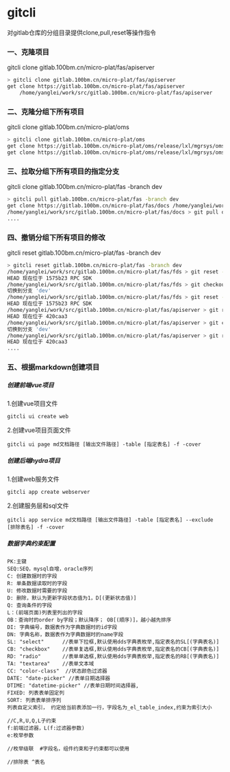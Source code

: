 # gitcli

对gitlab仓库的分组目录提供clone,pull,reset等操作指令

### 一、克隆项目

  gitcli clone gitlab.100bm.cn/micro-plat/fas/apiserver

```sh
> gitcli clone gitlab.100bm.cn/micro-plat/fas/apiserver
get clone https://gitlab.100bm.cn/micro-plat/fas/apiserver 
    /home/yanglei/work/src/gitlab.100bm.cn/micro-plat/fas/apiserver
```


### 二、克隆分组下所有项目

 gitcli clone gitlab.100bm.cn/micro-plat/oms

```sh
> gitcli clone gitlab.100bm.cn/micro-plat/oms
get clone https://gitlab.100bm.cn/micro-plat/oms/release/lxl/mgrsys/oms-web /home/yanglei/work/src/gitlab.100bm.cn/micro-plat/oms/release/lxl/mgrsys/oms-web
get clone https://gitlab.100bm.cn/micro-plat/oms/release/lxl/mgrsys/oms-api /home/yanglei/work/src/gitlab.100bm.cn/micro-plat/oms/release/lxl/mgrsys/oms-api

```


### 三、拉取分组下所有项目的指定分支

 gitcli clone gitlab.100bm.cn/micro-plat/fas -branch dev

 ```sh
> gitcli pull gitlab.100bm.cn/micro-plat/fas -branch dev
get clone https://gitlab.100bm.cn/micro-plat/fas/docs /home/yanglei/work/src/gitlab.100bm.cn/micro-plat/fas/docs
/home/yanglei/work/src/gitlab.100bm.cn/micro-plat/fas/docs > git pull origin dev:dev
....
 ```

 ### 四、撤销分组下所有项目的修改

 gitcli reset gitlab.100bm.cn/micro-plat/fas -branch dev

 ```sh
> gitcli reset gitlab.100bm.cn/micro-plat/fas -branch dev
/home/yanglei/work/src/gitlab.100bm.cn/micro-plat/fas/fds > git reset --hard
HEAD 现在位于 1575b23 RPC SDK
/home/yanglei/work/src/gitlab.100bm.cn/micro-plat/fas/fds > git checkout dev
切换到分支 'dev'
/home/yanglei/work/src/gitlab.100bm.cn/micro-plat/fas/fds > git reset --hard
HEAD 现在位于 1575b23 RPC SDK
/home/yanglei/work/src/gitlab.100bm.cn/micro-plat/fas/apiserver > git reset --hard
HEAD 现在位于 420caa3 
/home/yanglei/work/src/gitlab.100bm.cn/micro-plat/fas/apiserver > git checkout dev
切换到分支 'dev'
/home/yanglei/work/src/gitlab.100bm.cn/micro-plat/fas/apiserver > git reset --hard
HEAD 现在位于 420caa3
....
 ```
 ### 五、根据markdown创建项目
 ##### 创建前端vue项目
 1.创建vue项目文件
 ```
 gitcli ui create web
 ```
 2.创建vue项目页面文件
 ```
 gitcli ui page md文档路径 [输出文件路径] -table [指定表名] -f -cover
 ```
 ##### 创建后端hydra项目
 1.创建web服务文件
 ```
 gitcli app create webserver
 ```
 2.创建服务层和sql文件
 ```
 gitcli app service md文档路径 [输出文件路径] -table [指定表名] --exclude [排除表名] -f -cover
 ```
 ##### 数据字典约束配置
 ```
PK:主键
SEQ:SEQ，mysql自增，oracle序列
C: 创建数据时的字段
R: 单条数据读取时的字段 
U: 修改数据时需要的字段
D: 删除，默认为更新字段状态值为1，D[(更新状态值)]
Q: 查询条件的字段
L：(前端页面)列表里列出的字段
OB：查询时的order by字段；默认降序； OB[(顺序)]，越小越先排序
DI: 字典编号，数据表作为字典数据时的id字段
DN: 字典名称，数据表作为字典数据时的name字段
SL: "select"      //表单下拉框,默认使用dds字典表枚举,指定表名的SL[(字典表名)]
CB: "checkbox"    //表单复选框,默认使用dds字典表枚举,指定表名的CB[(字典表名)]
RD: "radio"       //表单单选框,默认使用dds字典表枚举,指定表名的RB[(字典表名)]
TA: "textarea"    //表单文本域
CC: "color-class"  //状态颜色过滤器
DATE: "date-picker" //表单日期选择器
DTIME: "datetime-picker" //表单日期时间选择器,
FIXED: 列表表单固定列
SORT: 列表表单排序列
列表自定义索引， 约定给当前表添加一行，字段名为_el_table_index,约束为索引大小

//C,R,U,Q,L子约束
f:前端过滤器，L(f:过滤器参数)
e:枚举参数

//枚举级联  #字段名，组件约束和子约束都可以使用

//排除表 ^表名

```


 
 
 
 